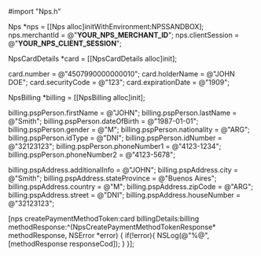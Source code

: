 #import "Nps.h"

Nps *nps = [[Nps alloc]initWithEnvironment:NPSSANDBOX];
nps.merchantId = @"__YOUR_NPS_MERCHANT_ID__";
nps.clientSession = @"__YOUR_NPS_CLIENT_SESSION__";

NpsCardDetails *card = [[NpsCardDetails alloc]init];

card.number = @"4507990000000010";
card.holderName = @"JOHN DOE";
card.securityCode = @"123";
card.expirationDate = @"1909";

NpsBilling *billing = [[NpsBilling alloc]init];

billing.pspPerson.firstName = @"JOHN";
billing.pspPerson.lastName = @"Smith";
billing.pspPerson.dateOfBirth = @"1987-01-01";
billing.pspPerson.gender = @"M";
billing.pspPerson.nationality = @"ARG";
billing.pspPerson.idType = @"DNI";
billing.pspPerson.idNumber = @"32123123";
billing.pspPerson.phoneNumber1 = @"4123-1234";
billing.pspPerson.phoneNumber2 = @"4123-5678";

billing.pspAddress.additionalInfo = @"JOHN";
billing.pspAddress.city = @"Smith";
billing.pspAddress.stateProvince = @"Buenos Aires";
billing.pspAddress.country = @"M";
billing.pspAddress.zipCode = @"ARG";
billing.pspAddress.street = @"DNI";
billing.pspAddress.houseNumber = @"32123123";

[nps createPaymentMethodToken:card
              billingDetails:billing
              methodResponse:^(NpsCreatePaymentMethodTokenResponse* methodResponse, NSError *error) {
                if(!error){
                    NSLog(@"%@", [methodResponse responseCod]);
                }
}];
